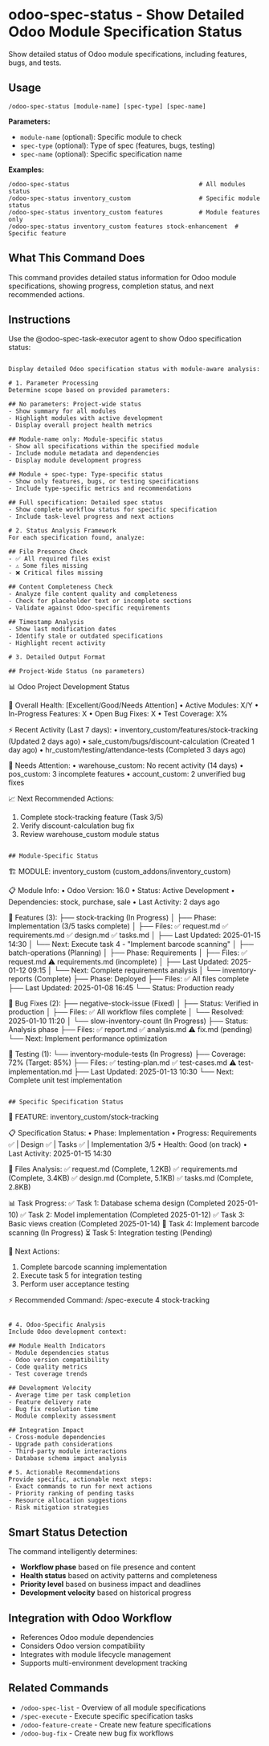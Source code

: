 # odoo-spec-status - Show Detailed Odoo Module Specification Status

Show detailed status of Odoo module specifications, including features, bugs, and tests.

## Usage

```
/odoo-spec-status [module-name] [spec-type] [spec-name]
```

**Parameters:**
- `module-name` (optional): Specific module to check
- `spec-type` (optional): Type of spec (features, bugs, testing)
- `spec-name` (optional): Specific specification name

**Examples:**
```
/odoo-spec-status                                    # All modules status
/odoo-spec-status inventory_custom                   # Specific module status
/odoo-spec-status inventory_custom features          # Module features only
/odoo-spec-status inventory_custom features stock-enhancement  # Specific feature
```

## What This Command Does

This command provides detailed status information for Odoo module specifications, showing progress, completion status, and next recommended actions.

## Instructions

Use the @odoo-spec-task-executor agent to show Odoo specification status:

```

Display detailed Odoo specification status with module-aware analysis:

# 1. Parameter Processing
Determine scope based on provided parameters:

## No parameters: Project-wide status
- Show summary for all modules
- Highlight modules with active development
- Display overall project health metrics

## Module-name only: Module-specific status
- Show all specifications within the specified module
- Include module metadata and dependencies
- Display module development progress

## Module + spec-type: Type-specific status
- Show only features, bugs, or testing specifications
- Include type-specific metrics and recommendations

## Full specification: Detailed spec status
- Show complete workflow status for specific specification
- Include task-level progress and next actions

# 2. Status Analysis Framework
For each specification found, analyze:

## File Presence Check
- ✅ All required files exist
- ⚠️ Some files missing
- ❌ Critical files missing

## Content Completeness Check
- Analyze file content quality and completeness
- Check for placeholder text or incomplete sections
- Validate against Odoo-specific requirements

## Timestamp Analysis
- Show last modification dates
- Identify stale or outdated specifications
- Highlight recent activity

# 3. Detailed Output Format

## Project-Wide Status (no parameters)
```
📊 Odoo Project Development Status

🎯 Overall Health: [Excellent/Good/Needs Attention]
   • Active Modules: X/Y
   • In-Progress Features: X
   • Open Bug Fixes: X
   • Test Coverage: X%

⚡ Recent Activity (Last 7 days):
   • inventory_custom/features/stock-tracking (Updated 2 days ago)
   • sale_custom/bugs/discount-calculation (Created 1 day ago)
   • hr_custom/testing/attendance-tests (Completed 3 days ago)

🚨 Needs Attention:
   • warehouse_custom: No recent activity (14 days)
   • pos_custom: 3 incomplete features
   • account_custom: 2 unverified bug fixes

📈 Next Recommended Actions:
   1. Complete stock-tracking feature (Task 3/5)
   2. Verify discount-calculation bug fix
   3. Review warehouse_custom module status
```

## Module-Specific Status
```
🏗️ MODULE: inventory_custom (custom_addons/inventory_custom)

📋 Module Info:
   • Odoo Version: 16.0
   • Status: Active Development
   • Dependencies: stock, purchase, sale
   • Last Activity: 2 days ago

🚀 Features (3):
├── stock-tracking (In Progress)
│   ├── Phase: Implementation (3/5 tasks complete)
│   ├── Files: ✅ request.md ✅ requirements.md ✅ design.md ✅ tasks.md
│   ├── Last Updated: 2025-01-15 14:30
│   └── Next: Execute task 4 - "Implement barcode scanning"
│
├── batch-operations (Planning)
│   ├── Phase: Requirements
│   ├── Files: ✅ request.md ⚠️ requirements.md (incomplete)
│   ├── Last Updated: 2025-01-12 09:15
│   └── Next: Complete requirements analysis
│
└── inventory-reports (Complete)
    ├── Phase: Deployed
    ├── Files: ✅ All files complete
    ├── Last Updated: 2025-01-08 16:45
    └── Status: Production ready

🐛 Bug Fixes (2):
├── negative-stock-issue (Fixed)
│   ├── Status: Verified in production
│   ├── Files: ✅ All workflow files complete
│   └── Resolved: 2025-01-10 11:20
│
└── slow-inventory-count (In Progress)
    ├── Status: Analysis phase
    ├── Files: ✅ report.md ✅ analysis.md ⚠️ fix.md (pending)
    └── Next: Implement performance optimization

🧪 Testing (1):
└── inventory-module-tests (In Progress)
    ├── Coverage: 72% (Target: 85%)
    ├── Files: ✅ testing-plan.md ✅ test-cases.md ⚠️ test-implementation.md
    ├── Last Updated: 2025-01-13 10:30
    └── Next: Complete unit test implementation
```

## Specific Specification Status
```
🚀 FEATURE: inventory_custom/stock-tracking

📋 Specification Status:
   • Phase: Implementation
   • Progress: Requirements ✅ | Design ✅ | Tasks ✅ | Implementation 3/5
   • Health: Good (on track)
   • Last Activity: 2025-01-15 14:30

📄 Files Analysis:
   ✅ request.md (Complete, 1.2KB)
   ✅ requirements.md (Complete, 3.4KB)
   ✅ design.md (Complete, 5.1KB)
   ✅ tasks.md (Complete, 2.8KB)

📊 Task Progress:
   ✅ Task 1: Database schema design (Completed 2025-01-10)
   ✅ Task 2: Model implementation (Completed 2025-01-12)
   ✅ Task 3: Basic views creation (Completed 2025-01-14)
   🔄 Task 4: Implement barcode scanning (In Progress)
   ⏳ Task 5: Integration testing (Pending)

🎯 Next Actions:
   1. Complete barcode scanning implementation
   2. Execute task 5 for integration testing
   3. Perform user acceptance testing

⚡ Recommended Command:
   /spec-execute 4 stock-tracking
```

# 4. Odoo-Specific Analysis
Include Odoo development context:

## Module Health Indicators
- Module dependencies status
- Odoo version compatibility
- Code quality metrics
- Test coverage trends

## Development Velocity
- Average time per task completion
- Feature delivery rate
- Bug fix resolution time
- Module complexity assessment

## Integration Impact
- Cross-module dependencies
- Upgrade path considerations
- Third-party module interactions
- Database schema impact analysis

# 5. Actionable Recommendations
Provide specific, actionable next steps:
- Exact commands to run for next actions
- Priority ranking of pending tasks
- Resource allocation suggestions
- Risk mitigation strategies
```

## Smart Status Detection

The command intelligently determines:
- **Workflow phase** based on file presence and content
- **Health status** based on activity patterns and completeness
- **Priority level** based on business impact and deadlines
- **Development velocity** based on historical progress

## Integration with Odoo Workflow

- References Odoo module dependencies
- Considers Odoo version compatibility
- Integrates with module lifecycle management
- Supports multi-environment development tracking

## Related Commands

- `/odoo-spec-list` - Overview of all module specifications
- `/spec-execute` - Execute specific specification tasks
- `/odoo-feature-create` - Create new feature specifications
- `/odoo-bug-fix` - Create new bug fix workflows